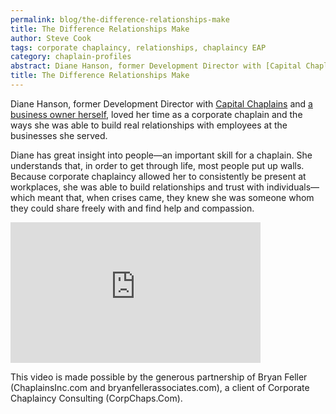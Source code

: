 ```yaml
---
permalink: blog/the-difference-relationships-make
title: The Difference Relationships Make
author: Steve Cook
tags: corporate chaplaincy, relationships, chaplaincy EAP
category: chaplain-profiles
abstract: Diane Hanson, former Development Director with [Capital Chaplains](http://www.capchaps.org) and [a business owner herself](http://www.thinkinginsync.com), loved her time as a corporate chaplain and the ways she was able to build real relationships with employees at the businesses she served.
title: The Difference Relationships Make
---
```

Diane Hanson, former Development Director with [Capital Chaplains](http://www.capchaps.org) and [a business owner herself](http://www.thinkinginsync.com), loved her time as a corporate chaplain and the ways she was able to build real relationships with employees at the businesses she served.

Diane has great insight into people&#8212;an important skill for a chaplain. She understands that, in order to get through life, most people put up walls. Because corporate chaplaincy allowed her to consistently be present at workplaces, she was able to build relationships and trust with individuals&#8212;which meant that, when crises came, they knew she was someone whom they could share freely with and find help and compassion.

<iframe src="http://player.vimeo.com/video/28416257?title=0&amp;byline=0&amp;portrait=0&amp;color=ffffff" frameborder="0" width="400" height="225"></iframe>

This video is made possible by the generous partnership of Bryan Feller (ChaplainsInc.com and bryanfellerassociates.com), a client of Corporate Chaplaincy Consulting (CorpChaps.Com).
